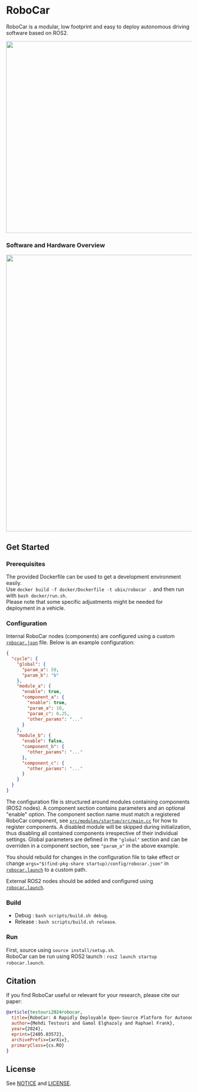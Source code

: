 # RoboCar
RoboCar is a modular, low footprint and easy to deploy autonomous driving software based on ROS2.<br>

<img src="./robocar_viz.png" width="520"/>

### Software and Hardware Overview
<img src="./robocar_overview.svg" width="750"/>

## Get Started

### Prerequisites
The provided Dockerfile can be used to get a development environment easily.<br>
Use `docker build -f docker/Dockerfile -t ubix/robocar .` and then run with `bash docker/run.sh`.<br>
Please note that some specific adjustments might be needed for deployment in a vehicle.

### Configuration
Internal RoboCar nodes (components) are configured using a custom [`robocar.json`](./src/modules/startup/config/robocar.json) file. Below is an example configuration:

```json
{
  "cycle": {
    "global": {
      "param_a": 50,
      "param_b": "b"
    },
    "module_a": {
      "enable": true,
      "component_a": {
        "enable": true,
        "param_a": 10,
        "param_c": 0.25,
        "other_params": "..."
      }
    },
    "module_b": {
      "enable": false,
      "component_b": {
        "other_params": "..."
      },
      "component_c": {
        "other_params": "..."
      }
    }
  }
}
```

The configuration file is structured around modules containing components (ROS2 nodes). A component section contains parameters and an optional "enable" option. The component section name must match a registered RoboCar component, see [`src/modules/startup/src/main.cc`](./src/modules/startup/src/main.cc) for how to register components. A disabled module will be skipped during initialization, thus disabling all contained components irrespective of their individual settings. Global parameters are defined in the `"global"` section and can be overriden in a component section, see `"param_a"` in the above example.

You should rebuild for changes in the configuration file to take effect or change `args="$(find-pkg-share startup)/config/robocar.json"` in [`robocar.launch`](./src/modules/startup/launch/robocar.launch) to a custom path.

External ROS2 nodes should be added and configured using [`robocar.launch`](./src/modules/startup/launch/robocar.launch).

### Build
* Debug : `bash scripts/build.sh debug`.<br>
* Release : `bash scripts/build.sh release`.

### Run
First, source using `source install/setup.sh`.<br>
RoboCar can be run using ROS2 launch : `ros2 launch startup robocar.launch`.

## Citation
If you find RoboCar useful or relevant for your research, please cite our paper:
```bibtex
@article{testouri2024robocar,
  title={RoboCar: A Rapidly Deployable Open-Source Platform for Autonomous Driving Research},
  author={Mehdi Testouri and Gamal Elghazaly and Raphael Frank},
  year={2024},
  eprint={2405.03572},
  archivePrefix={arXiv},
  primaryClass={cs.RO}
}
```

## License
See [NOTICE](./NOTICE.txt) and [LICENSE](./LICENSE.txt).
